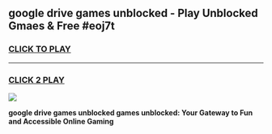 
## google drive games unblocked - Play Unblocked Gmaes & Free #eoj7t
<h3>
<a href="https://news.freeplayer.one?title=google_drive_games_unblocked&ref=03M">CLICK TO PLAY</a></h3>
<hr>

<h3>
<a href="https://news.freeplayer.one?title=google_drive_games_unblocked&ref=03M">CLICK 2 PLAY</a>
  
</h3>

<a href="https://news.freeplayer.one?title=google_drive_games_unblocked&ref=03M"><img src="https://clearcache.store/games.png"></a>


**google drive games unblocked games unblocked: Your Gateway to Fun and Accessible Online Gaming**
